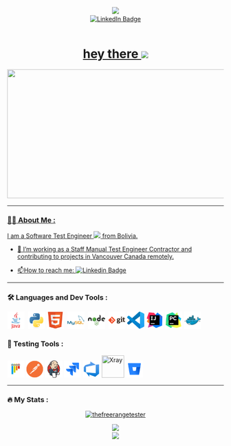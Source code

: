 <div id="header" align="center">
  <img src="https://media.giphy.com/media/v1.Y2lkPTc5MGI3NjExNWlzajNxbWFxc3oxbGh6enluZW50azJ4eGJ6dmlvZmk5NHNzZThzdSZlcD12MV9naWZzX3NlYXJjaCZjdD1n/HzPtbOKyBoBFsK4hyc/giphy.gif" width="100"/>
  <div id="badges">
    <a href="https://www.linkedin.com/in/amilkar-lopez-j-2243982a1/">
      <img src="https://img.shields.io/badge/LinkedIn-blue?style=for-the-badge&logo=linkedin&logoColor=white" alt="LinkedIn Badge"/>
  </div>
  <img src="https://komarev.com/ghpvc/?username=thefreerangetester&color=blue" alt=""/>
  <h1>
  hey there
  <img src="https://media.giphy.com/media/hvRJCLFzcasrR4ia7z/giphy.gif" width="30px"/>
  </h1>
</div>
<div align="center">
  <img src="https://media.giphy.com/media/dWesBcTLavkZuG35MI/giphy.gif" width="600" height="300"/>
</div>

---
### :man_technologist: About Me :
I am a Software Test Engineer <img src="https://media.giphy.com/media/WUlplcMpOCEmTGBtBW/giphy.gif" width="30"> from Bolivia.
- :telescope: I’m working as a Staff Manual Test Engineer Contractor and contributing to projects in Vancouver Canada remotely.

- :mailbox:How to reach me: [![Linkedin Badge](https://img.shields.io/badge/-Pato-blue?style=flat&logo=Linkedin&logoColor=white)](https://www.linkedin.com/in/amilkar-lopez-j-2243982a1/)

---

### :hammer_and_wrench: Languages and Dev Tools :
<div>
  <img src="https://github.com/devicons/devicon/blob/master/icons/java/java-original-wordmark.svg" title="Java" alt="Java" width="40" height="40"/>&nbsp;
  <img src="https://github.com/devicons/devicon/blob/master/icons/python/python-original.svg" title="Python" **alt="Python" width="40" height="40"/>
  <img src="https://github.com/devicons/devicon/blob/master/icons/html5/html5-original.svg" title="HTML5" alt="HTML" width="40" height="40"/>&nbsp;
  <img src="https://github.com/devicons/devicon/blob/master/icons/mysql/mysql-original-wordmark.svg" title="MySQL"  alt="MySQL" width="40" height="40"/>&nbsp;
  <img src="https://github.com/devicons/devicon/blob/master/icons/nodejs/nodejs-original-wordmark.svg" title="NodeJS" alt="NodeJS" width="40" height="40"/>&nbsp;
  <img src="https://github.com/devicons/devicon/blob/master/icons/git/git-original-wordmark.svg" title="Git" **alt="Git" width="40" height="40"/>
  <img src="https://github.com/devicons/devicon/blob/master/icons/vscode/vscode-original.svg" title="Git" **alt="Git" width="40" height="40"/>
  <img src="https://github.com/devicons/devicon/blob/ca28c779441053191ff11710fe24a9e6c23690d6/icons/intellij/intellij-original.svg" title="Git" **alt="Git" width="40" height="40"/>
  <img src="https://github.com/devicons/devicon/blob/ca28c779441053191ff11710fe24a9e6c23690d6/icons/pycharm/pycharm-original.svg" title="Git" **alt="Git" width="40" height="40"/>
  <img src="https://github.com/devicons/devicon/blob/ca28c779441053191ff11710fe24a9e6c23690d6/icons/docker/docker-original.svg" title="Git" **alt="Git" width="40" height="40"/>
  
  

  
</div>

### 🐞 Testing Tools :
<div>
  <img src="https://github.com/devicons/devicon/blob/master/icons/pytest/pytest-original.svg" title="Pytest" **alt="Pytest" width="40" height="40"/>
  <img src="https://github.com/devicons/devicon/blob/master/icons/postman/postman-original.svg" title="Postman" **alt="Postman" width="40" height="40"/>
  <img src="https://github.com/devicons/devicon/blob/master/icons/jenkins/jenkins-original.svg" title="Jenkins" **alt="Jenkins" width="40" height="40"/>
  <img src="https://github.com/devicons/devicon/blob/master/icons/jira/jira-original.svg" title="Jira" **alt="Jira" width="40" height="40"/>
  <img src="https://github.com/devicons/devicon/blob/master/icons/azuredevops/azuredevops-original.svg" title="Azure DevOps" **alt="Azure DevOps" width="40" height="40"/>
  <img src="https://svgmix.com/uploads/8b76ef-xray-for-jira.svg" title="Xray" **alt="Azure DevOps" width="52" height="52"/>
  <img src="https://github.com/devicons/devicon/blob/ca28c779441053191ff11710fe24a9e6c23690d6/icons/bitbucket/bitbucket-original.svg" title="Bitbucket" **alt="Bitbucket" width="40" height="40"/>

  

</div>

---

### :fire: My Stats :
<p align="center"> <a href="https://github.com/ryo-ma/github-profile-trophy"><img src="https://github-profile-trophy.vercel.app/?username=thefreerangetester" alt="thefreerangetester" /></a> </p>
<div align="center">  
  <img src="http://github-readme-streak-stats.herokuapp.com?user=thefreerangetester&theme=dark&background=000000" width="600"/>
</div>
<div align="center">
  <img src="https://github-readme-stats.vercel.app/api/top-langs/?username=thefreerangetester&layout=compact&theme=vision-friendly-dark" width="600"/>
</div>
